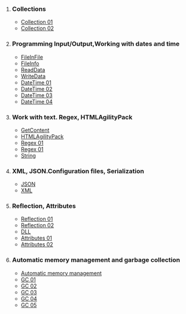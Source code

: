 1. ### Collections
   * [Collection 01](https://github.com/VanHakobyan/ISTC_Coding_School/tree/master/ISTC.ThirdStage.Advance/ISTC.ThirdStage.Advance.Collection.Collection01)
   * [Collection 02](https://github.com/VanHakobyan/ISTC_Coding_School/tree/master/ISTC.ThirdStage.Advance/ISTC.ThirdStage.Advance.Collection.Collection01)
2. ### Programming Input/Output,Working with dates and time
   * [FileInFile](https://github.com/VanHakobyan/ISTC_Coding_School/tree/master/ISTC.ThirdStage.Advance/ISTC.ThirdStage.Advance.File.FileInFile)
   * [FileInfo](https://github.com/VanHakobyan/ISTC_Coding_School/tree/master/ISTC.ThirdStage.Advance/ISTC.ThirdStage.Advance.File.FileInfo)
   * [ReadData](https://github.com/VanHakobyan/ISTC_Coding_School/tree/master/ISTC.ThirdStage.Advance/ISTC.ThirdStage.Advance.File.ReadData)
   * [WriteData](https://github.com/VanHakobyan/ISTC_Coding_School/tree/master/ISTC.ThirdStage.Advance/ISTC.ThirdStage.Advance.File.WriteData)
   * [DateTime 01](https://github.com/VanHakobyan/ISTC_Coding_School/tree/master/ISTC.ThirdStage.Advance/ISTC.ThirdStage.Advance.DateTime.DT01)
   * [DateTime 02](https://github.com/VanHakobyan/ISTC_Coding_School/tree/master/ISTC.ThirdStage.Advance/ISTC.ThirdStage.Advance.DateTime.DT02)
   * [DateTime 03](https://github.com/VanHakobyan/ISTC_Coding_School/tree/master/ISTC.ThirdStage.Advance/ISTC.ThirdStage.Advance.DateTime.DT03)
   * [DateTime 04](https://github.com/VanHakobyan/ISTC_Coding_School/tree/master/ISTC.ThirdStage.Advance/ISTC.ThirdStage.Advance.DateTime.DT04)
3. ### Work with text. Regex, HTMLAgilityPack
   * [GetContent](https://github.com/VanHakobyan/ISTC_Coding_School/tree/master/ISTC.ThirdStage.Advance/ISTC.ThirdStage.Advance.WorkWithText.GetContent)
   * [HTMLAgilityPack](https://github.com/VanHakobyan/ISTC_Coding_School/tree/master/ISTC.ThirdStage.Advance/ISTC.ThirdStage.Advance.WorkWithText.HTMLAP)
   * [Regex 01](https://github.com/VanHakobyan/ISTC_Coding_School/tree/master/ISTC.ThirdStage.Advance/ISTC.ThirdStage.Advance.WorkWithText.Rx01)   
   * [Regex 01](https://github.com/VanHakobyan/ISTC_Coding_School/tree/master/ISTC.ThirdStage.Advance/ISTC.ThirdStage.Advance.WorkWithText.Rx02)
   * [String](https://github.com/VanHakobyan/ISTC_Coding_School/tree/master/ISTC.ThirdStage.Advance/ISTC.ThirdStage.Advance.WorkWithText.Str)   
4. ### XML, JSON.Configuration files, Serialization
   * [JSON](https://github.com/VanHakobyan/ISTC_Coding_School/tree/master/ISTC.ThirdStage.Advance/ISTC.ThirdStage.Advance.Configs.Json)
   * [XML](https://github.com/VanHakobyan/ISTC_Coding_School/tree/master/ISTC.ThirdStage.Advance/ISTC.ThirdStage.Advance.Configs.XML)
5. ### Reflection, Attributes
   * [Reflection 01](https://github.com/VanHakobyan/ISTC_Coding_School/tree/master/ISTC.ThirdStage.Advance/ISTC.ThirdStage.Advance.ReflectionAttributes.R1)
   * [Reflection 02](https://github.com/VanHakobyan/ISTC_Coding_School/tree/master/ISTC.ThirdStage.Advance/ISTC.ThirdStage.Advance.ReflectionAttributes.R2)
   * [DLL](https://github.com/VanHakobyan/ISTC_Coding_School/tree/master/ISTC.ThirdStage.Advance/ISTC.ThirdStage.Advance.ReflectionAttributes.DLL)
   * [Attributes 01](https://github.com/VanHakobyan/ISTC_Coding_School/tree/master/ISTC.ThirdStage.Advance/ISTC.ThirdStage.Advance.ReflectionAttributes.A1)
   * [Attributes 02](https://github.com/VanHakobyan/ISTC_Coding_School/tree/master/ISTC.ThirdStage.Advance/ISTC.ThirdStage.Advance.ReflectionAttributes.A2)
6. ### Automatic memory management and garbage collection
   * [Automatic memory management](https://github.com/VanHakobyan/ISTC_Coding_School/tree/master/ISTC.ThirdStage.Advance/ISTC.ThirdStage.Advance.AMM.AMM01)
   * [GC 01](https://github.com/VanHakobyan/ISTC_Coding_School/tree/master/ISTC.ThirdStage.Advance/ISTC.ThirdStage.Advance.GC.GC01)
   * [GC 02](https://github.com/VanHakobyan/ISTC_Coding_School/tree/master/ISTC.ThirdStage.Advance/ISTC.ThirdStage.Advance.GC.GC02)
   * [GC 03](https://github.com/VanHakobyan/ISTC_Coding_School/tree/master/ISTC.ThirdStage.Advance/ISTC.ThirdStage.Advance.GC.GC03)
   * [GC 04](https://github.com/VanHakobyan/ISTC_Coding_School/tree/master/ISTC.ThirdStage.Advance/ISTC.ThirdStage.Advance.GC.GC04)
   * [GC 05](https://github.com/VanHakobyan/ISTC_Coding_School/tree/master/ISTC.ThirdStage.Advance/ISTC.ThirdStage.Advance.GC.GC05)

   
